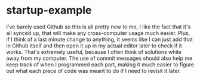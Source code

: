 # startup-example
I've barely used Github so this is all pretty new to me, I like the fact that it's all synced up, that will make any cross-computer usage much easier. Plus, if I think of a last minute change to anything, it seems like I can just add that in Github itself and then open it up in my actual editor later to check if it works. That's extremely useful, because I often think of solutions while away from my computer. The use of commit messages should also help me keep track of when I programmed each part, making it much easier to figure out what each piece of code was meant to do if I need to revisit it later. 
